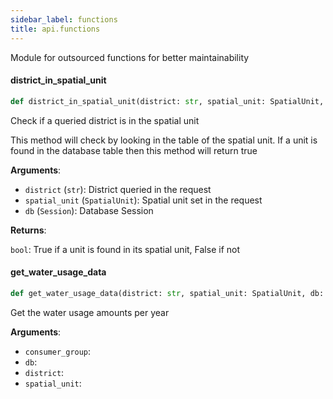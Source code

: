 ```yaml
---
sidebar_label: functions
title: api.functions
---
```


Module for outsourced functions for better maintainability


#### district\_in\_spatial\_unit

```python
def district_in_spatial_unit(district: str, spatial_unit: SpatialUnit, db: Session) -> bool
```

Check if a queried district is in the spatial unit

This method will check by looking in the table of the spatial unit. If a unit is found in the
database table then this method will return true

**Arguments**:

- `district` (`str`): District queried in the request
- `spatial_unit` (`SpatialUnit`): Spatial unit set in the request
- `db` (`Session`): Database Session

**Returns**:

`bool`: True if a unit is found in its spatial unit, False if not

#### get\_water\_usage\_data

```python
def get_water_usage_data(district: str, spatial_unit: SpatialUnit, db: Session, consumer_group: ConsumerGroup = ConsumerGroup.ALL)
```

Get the water usage amounts per year

**Arguments**:

- `consumer_group`: 
- `db`: 
- `district`: 
- `spatial_unit`: 

